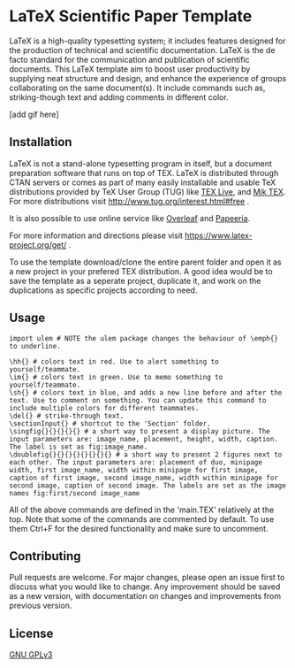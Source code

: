 # LaTeX Scientific Paper Template
LaTeX is a high-quality typesetting system; it includes features designed for the production of technical and scientific documentation. LaTeX is the de facto standard for the communication and publication of scientific documents. This LaTeX template aim to boost user productivity by supplying neat structure and design, and enhance the experience of groups collaborating on the same document(s). It include commands such as, striking-though text and adding comments in different color.

[add gif here]

## Installation

LaTeX is not a stand-alone typesetting program in itself, but a document preparation software that runs on top of TEX.
LaTeX is distributed through CTAN servers or comes as part of many easily installable and usable TeX distributions provided by TeX User Group (TUG)
like [TEX Live](https://www.tug.org/texlive/), and [Mik TEX](https://miktex.org/).
For more distributions visit http://www.tug.org/interest.html#free .

It is also possible to use online service like [Overleaf](https://www.overleaf.com/) and [Papeeria](https://www.papeeria.com/). 

For more information and directions please visit https://www.latex-project.org/get/ .

To use the template download/clone the entire parent folder and open it as a new project in your prefered TEX distribution.
A good idea would be to save the template as a seperate project, duplicate it, and work on the duplications as specific projects according to need.

## Usage

```
import ulem # NOTE the ulem package changes the behaviour of \emph{} to underline.

\hh{} # colors text in red. Use to alert something to yourself/teammate.
\im{} # colors text in green. Use to memo something to yourself/teammate.
\sh{} # colors text in blue, and adds a new line before and after the text. Use to comment on something. You can update this command to include multiple colors for different teammates.
\del{} # strike-through text.
\sectionInput{} # shortcut to the 'Section' folder.
\singfig{}{}{}{}{} # a short way to present a display picture. The input parameters are: image_name, placement, height, width, caption. The label is set as fig:image_name.
\doublefig{}{}{}{}{}{}{}{} # a short way to present 2 figures next to each other. The input parameters are: placement of duo, minipage width, first image_name, width within minipage for first image, caption of first image, second image_name, width within minipage for second image, caption of second image. The labels are set as the image names fig:first/second image_name
```
All of the above commands are defined in the 'main.TEX' relatively at the top.
Note that some of the commands are commented by default. To use them Ctrl+F for the desired functionality and make sure to uncomment.

## Contributing
Pull requests are welcome. For major changes, please open an issue first to discuss what you would like to change.
Any improvement should be saved as a new version, with documentation on changes and improvements from previous version.

## License
[GNU GPLv3](https://choosealicense.com/licenses/gpl-3.0/)
